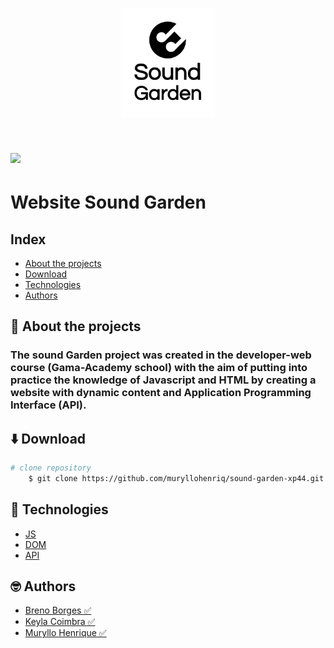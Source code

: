 <h1 align="center">
<img src=img/Sound-logo-black.png width="150px">   
</h1>

<h1>
<img src=img/banner.gif>   
</h1>


# Website Sound Garden

## **Index**

- [About the projects](#-About-the-projects)
- [Download](#-Download)
- [Technologies](#-Technologies)
- [Authors](#-Authors)



## **📝 About the projects**

###  The **sound Garden** project was created in the developer-web course (Gama-Academy school) with the aim of putting into practice the knowledge of Javascript and HTML by creating a website with dynamic content and Application Programming Interface (API).


## **⬇️ Download** ##

```bash 
# clone repository
    $ git clone https://github.com/muryllohenriq/sound-garden-xp44.git 
```

## **🚀 Technologies**
- [JS](https://developer.mozilla.org/en-US/docs/Web/javascript)
- [DOM](https://developer.mozilla.org/pt-BR/docs/Web/API/Document_Object_Model)
- [API](https://docs.microsoft.com/en-us/azure/api-management/)

## **🤓 Authors**

- [Breno Borges ✅](https://github.com/brenobsd)
- [Keyla Coimbra ✅](https://github.com/keycoimbra)
- [Muryllo Henrique ✅](https://github.com/muryllohenriq)
